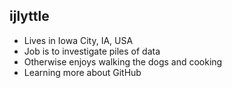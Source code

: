 ## ijlyttle

- Lives in Iowa City, IA, USA
- Job is to investigate piles of data
- Otherwise enjoys walking the dogs and cooking
- Learning more about GitHub
